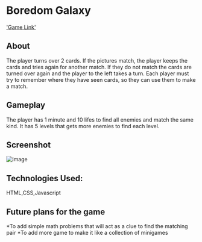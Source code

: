 # Boredom Galaxy
['Game Link'](https://jademoslares-mygame.netlify.app/)
## About
The player turns over 2 cards. If the pictures match, the player keeps the cards and tries again for another match. If they do not match the cards are turned over again and the player to the left takes a turn. Each player must try to remember where they have seen cards, so they can use them to make a match.

## Gameplay
The player has 1 minute and 10 lifes to find all enemies and match the same kind. It has 5 levels that gets more enemies to find each level.

## Screenshot
![image](https://github.com/jademoslares/my-game/assets/109202218/4e26d4c6-5a97-4d4f-9304-e224ba16741a)

## Technologies Used:
HTML,CSS,Javascript

## Future plans for the game
*To add simple math problems that will act as a clue to find the matching pair
*To add more game to make it like a collection of minigames